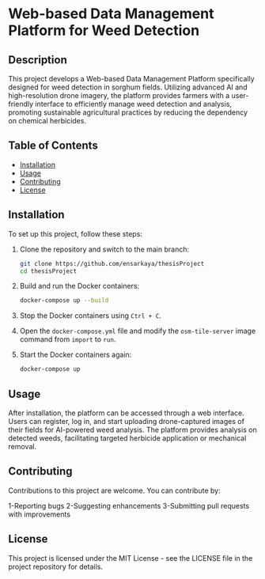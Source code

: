 # Web-based Data Management Platform for Weed Detection

## Description
This project develops a Web-based Data Management Platform specifically designed for weed detection in sorghum fields. Utilizing advanced AI and high-resolution drone imagery, the platform provides farmers with a user-friendly interface to efficiently manage weed detection and analysis, promoting sustainable agricultural practices by reducing the dependency on chemical herbicides.

## Table of Contents
- [Installation](#installation)
- [Usage](#usage)
- [Contributing](#contributing)
- [License](#license)

## Installation
To set up this project, follow these steps:

1. Clone the repository and switch to the main branch:
   ```bash
   git clone https://github.com/ensarkaya/thesisProject
   cd thesisProject

2. Build and run the Docker containers:
    ```bash
    docker-compose up --build

3. Stop the Docker containers using `Ctrl + C`.

4. Open the `docker-compose.yml` file and modify the `osm-tile-server` image command from `import` to `run`.

5. Start the Docker containers again:
    ```bash
    docker-compose up 

## Usage
After installation, the platform can be accessed through a web interface. Users can register, log in, and start uploading drone-captured images of their fields for AI-powered weed analysis. The platform provides analysis on detected weeds, facilitating targeted herbicide application or mechanical removal.

## Contributing
Contributions to this project are welcome. You can contribute by:

1-Reporting bugs
2-Suggesting enhancements
3-Submitting pull requests with improvements

## License
This project is licensed under the MIT License - see the LICENSE file in the project repository for details.
